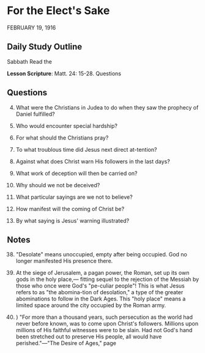 # For the Elect's Sake
FEBRUARY 19, 1916

## Daily Study Outline

Sabbath Read the

**Lesson Scripture**: Matt. 24: 15-28. Questions

## Questions

4. What were the Christians in Judea to do when they saw the prophecy of Daniel fulfilled? 

6. Who would encounter special hardship? 

7. For what should the Christians pray? 

8. To what troublous time did Jesus next direct at-tention? 

11. Against what does Christ warn His followers in the last days? 

12. What work of deception will then be carried on? 

13. Why should we not be deceived? 

14. What particular sayings are we not to believe? 

15. How manifest will the coming of Christ be? 

16. By what saying is Jesus' warning illustrated? 

## Notes

38. "Desolate" means unoccupied, empty after being occupied. God no longer manifested His presence there.

3. At the siege of Jerusalem, a pagan power, the Roman, set up its own gods in the holy place,— fitting sequel to the rejection of the Messiah by those who once were God's "pe-culiar people"! This is what Jesus refers to as "the abomina-tion of desolation," a type of the greater abominations to follow in the Dark Ages. This "holy place" means a limited space around the city occupied by the Roman army.

24. ) "For more than a thousand years, such persecution as the world had never before known, was to come upon Christ's followers. Millions upon millions of His faithful witnesses were to be slain. Had not God's hand been stretched out to preserve His people, all would have perished."—"The Desire of Ages," page
